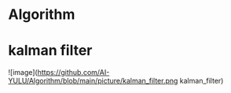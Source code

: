 # Algorithm
# kalman filter
![image](https://github.com/AI-YULU/Algorithm/blob/main/picture/kalman_filter.png kalman_filter)